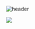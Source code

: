 ![header](https://capsule-render.vercel.app/api?type=wave&color=auto&height=300&section=header&text=Her's%20room&fontSize=90)

 <a href="https://www.youtube.com/@her97" target="_blank"><img src="https://img.shields.io/badge/just%20the%20message-8A2BE2/Youtube-#FF000?style=flat-square&logo=youtube.svg&logoColor=white"/></a>

<!--
**her9797/her9797** is a ✨ _special_ ✨ repository because its `README.md` (this file) appears on your GitHub profile.
-->

